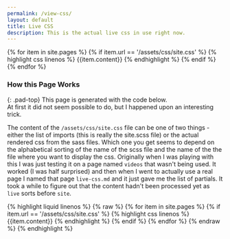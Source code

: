 ```yaml
---
permalink: /view-css/
layout: default
title: Live CSS
description: This is the actual live css in use right now.
---
```

<!-- Note - in order for this to display the actuall css instead of the list of imports, the filename needs to be alphabetically after the name of the css file. -->

{% for item in site.pages %}
{% if item.url == '/assets/css/site.css' %}
 {% highlight css linenos %}
  {{item.content}}
 {% endhighlight %}
{% endif %}
{% endfor %}

### How this Page Works 
{: .pad-top}
This page is generated with the code below.  
At first it did not seem possible to do, but I happened upon an interesting trick.

The content of the ```/assets/css/site.css``` file can be one of two things - either the list of imports (this is really the site.scss file) or the actual rendered css from the sass files. Which one you get seems to depend on the alphabetical sorting of the name of the scss file and the name of the the file where you want to display the css. Originally when I was playing with this I was just testing it on a page named ```videos``` that wasn't being used. It worked (I was half surprised) and then when I went to actually use a real page I named that page ```live-css.md``` and it just gave me the list of partials. It took a while to figure out that the content hadn't been processed yet as ```live``` sorts before ```site```.

{% highlight liquid linenos %}
{% raw %}
{% for item in site.pages %}
{% if item.url == '/assets/css/site.css' %}
 {% highlight css linenos %}
  {{item.content}}
 {% endhighlight %}
{% endif %}
{% endfor %}
{% endraw %} 
 {% endhighlight %}
